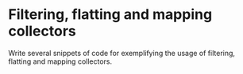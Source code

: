 # Filtering, flatting and mapping collectors
Write several snippets of code for exemplifying the usage of filtering, flatting and mapping collectors.
